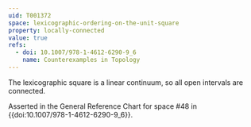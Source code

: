 ```yaml
---
uid: T001372
space: lexicographic-ordering-on-the-unit-square
property: locally-connected
value: true
refs:
  - doi: 10.1007/978-1-4612-6290-9_6
    name: Counterexamples in Topology
---
```

The lexicographic square is a linear continuum, so all open intervals are connected.

Asserted in the General Reference Chart for space #48 in
{{doi:10.1007/978-1-4612-6290-9_6}}.
